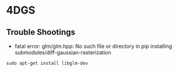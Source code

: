 # 4DGS

## Trouble Shootings
- fatal error: glm/glm.hpp: No such file or directory in pip installing submodules/diff-gaussian-rasterization
```
sudo apt-get install libglm-dev
```

